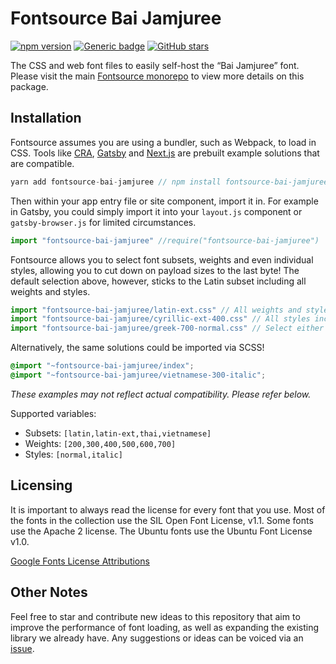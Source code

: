 # Fontsource Bai Jamjuree
[![npm version](https://badge.fury.io/js/fontsource-bai-jamjuree.svg)](https://github.com/DecliningLotus/fontsource) [![Generic badge](https://img.shields.io/badge/fontsource-passing-brightgreen)](https://github.com/DecliningLotus/fontsource) [![GitHub stars](https://img.shields.io/github/stars/DecliningLotus/fontsource.svg?style=social&label=Star&maxAge=2592000)](https://GitHub.com/DecliningLotus/fontsource/stargazers/)

The CSS and web font files to easily self-host the “Bai Jamjuree” font. Please visit the main [Fontsource monorepo](https://github.com/DecliningLotus/fontsource) to view more details on this package.

## Installation

Fontsource assumes you are using a bundler, such as Webpack, to load in CSS. Tools like [CRA](https://create-react-app.dev/), [Gatsby](https://www.gatsbyjs.org/) and [Next.js](https://nextjs.org/) are prebuilt example solutions that are compatible.

```javascript
yarn add fontsource-bai-jamjuree // npm install fontsource-bai-jamjuree
```

Then within your app entry file or site component, import it in. For example in Gatsby, you could simply import it into your `layout.js` component or `gatsby-browser.js` for limited circumstances.

```javascript
import "fontsource-bai-jamjuree" //require("fontsource-bai-jamjuree")
```

Fontsource allows you to select font subsets, weights and even individual styles, allowing you to cut down on payload sizes to the last byte! The default selection above, however, sticks to the Latin subset including all weights and styles.

```javascript
import "fontsource-bai-jamjuree/latin-ext.css" // All weights and styles included.
import "fontsource-bai-jamjuree/cyrillic-ext-400.css" // All styles included.
import "fontsource-bai-jamjuree/greek-700-normal.css" // Select either normal or italic.
```

Alternatively, the same solutions could be imported via SCSS!

```scss
@import "~fontsource-bai-jamjuree/index";
@import "~fontsource-bai-jamjuree/vietnamese-300-italic";
```

_These examples may not reflect actual compatibility. Please refer below._

Supported variables:
- Subsets: `[latin,latin-ext,thai,vietnamese]`
- Weights: `[200,300,400,500,600,700]`
- Styles: `[normal,italic]`

## Licensing 

It is important to always read the license for every font that you use.
Most of the fonts in the collection use the SIL Open Font License, v1.1. Some fonts use the Apache 2 license. The Ubuntu fonts use the Ubuntu Font License v1.0.

[Google Fonts License Attributions](https://fonts.google.com/attribution)

## Other Notes

Feel free to star and contribute new ideas to this repository that aim to improve the performance of font loading, as well as expanding the existing library we already have. Any suggestions or ideas can be voiced via an [issue](https://github.com/DecliningLotus/fontsource/issues).

